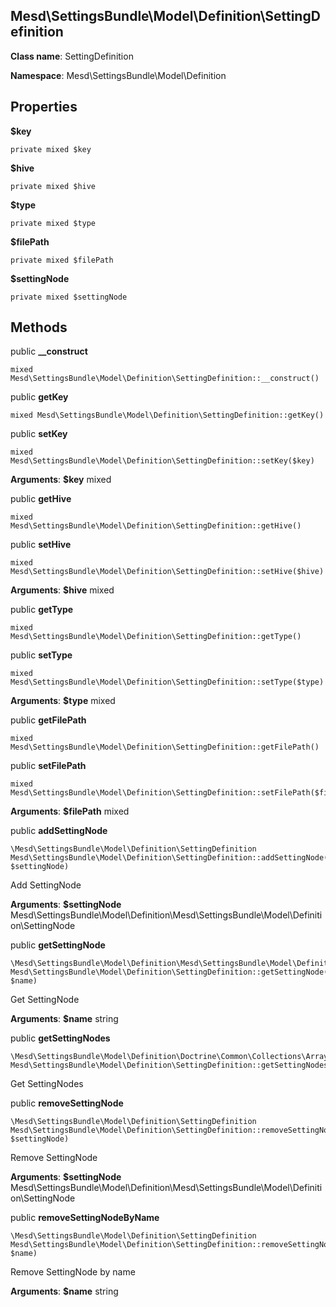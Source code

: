 Mesd\SettingsBundle\Model\Definition\SettingDefinition
---------------

> 

> 


**Class name**: SettingDefinition

**Namespace**: Mesd\SettingsBundle\Model\Definition









Properties
----------


**$key** 



    private mixed $key






**$hive** 



    private mixed $hive






**$type** 



    private mixed $type






**$filePath** 



    private mixed $filePath






**$settingNode** 



    private mixed $settingNode






Methods
-------


public **__construct**

    mixed Mesd\SettingsBundle\Model\Definition\SettingDefinition::__construct()













public **getKey**

    mixed Mesd\SettingsBundle\Model\Definition\SettingDefinition::getKey()













public **setKey**

    mixed Mesd\SettingsBundle\Model\Definition\SettingDefinition::setKey($key)











**Arguments**:
**$key** mixed 



public **getHive**

    mixed Mesd\SettingsBundle\Model\Definition\SettingDefinition::getHive()













public **setHive**

    mixed Mesd\SettingsBundle\Model\Definition\SettingDefinition::setHive($hive)











**Arguments**:
**$hive** mixed 



public **getType**

    mixed Mesd\SettingsBundle\Model\Definition\SettingDefinition::getType()













public **setType**

    mixed Mesd\SettingsBundle\Model\Definition\SettingDefinition::setType($type)











**Arguments**:
**$type** mixed 



public **getFilePath**

    mixed Mesd\SettingsBundle\Model\Definition\SettingDefinition::getFilePath()













public **setFilePath**

    mixed Mesd\SettingsBundle\Model\Definition\SettingDefinition::setFilePath($filePath)











**Arguments**:
**$filePath** mixed 



public **addSettingNode**

    \Mesd\SettingsBundle\Model\Definition\SettingDefinition Mesd\SettingsBundle\Model\Definition\SettingDefinition::addSettingNode(\Mesd\SettingsBundle\Model\Definition\Mesd\SettingsBundle\Model\Definition\SettingNode $settingNode)

Add SettingNode









**Arguments**:
**$settingNode** Mesd\SettingsBundle\Model\Definition\Mesd\SettingsBundle\Model\Definition\SettingNode 



public **getSettingNode**

    \Mesd\SettingsBundle\Model\Definition\Mesd\SettingsBundle\Model\Definition\SettingNode Mesd\SettingsBundle\Model\Definition\SettingDefinition::getSettingNode(string $name)

Get SettingNode









**Arguments**:
**$name** string 



public **getSettingNodes**

    \Mesd\SettingsBundle\Model\Definition\Doctrine\Common\Collections\ArrayCollection() Mesd\SettingsBundle\Model\Definition\SettingDefinition::getSettingNodes()

Get SettingNodes











public **removeSettingNode**

    \Mesd\SettingsBundle\Model\Definition\SettingDefinition Mesd\SettingsBundle\Model\Definition\SettingDefinition::removeSettingNode(\Mesd\SettingsBundle\Model\Definition\Mesd\SettingsBundle\Model\Definition\SettingNode $settingNode)

Remove SettingNode









**Arguments**:
**$settingNode** Mesd\SettingsBundle\Model\Definition\Mesd\SettingsBundle\Model\Definition\SettingNode 



public **removeSettingNodeByName**

    \Mesd\SettingsBundle\Model\Definition\SettingDefinition Mesd\SettingsBundle\Model\Definition\SettingDefinition::removeSettingNodeByName(string $name)

Remove SettingNode by name









**Arguments**:
**$name** string 


